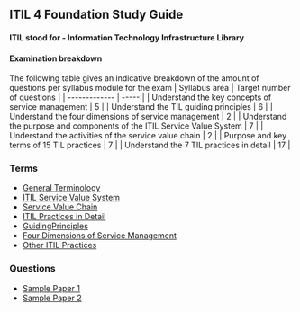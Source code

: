 ## ITIL 4 Foundation Study Guide
#### ITIL stood for - Information Technology Infrastructure Library

#### Examination breakdown
The following table gives an indicative breakdown of the amount of questions per syllabus module for the exam
| Syllabus area | Target number of questions |
| ------------- | -----:|
| Understand the key concepts of service management | 5 |
| Understand the TIL guiding principles | 6 |
| Understand the four dimensions of service management | 2 |
| Understand the purpose and components of the ITIL Service Value System | 7 |
| Understand the activities of the service value chain | 2 |
| Purpose and key terms of 15 TIL practices | 7 |
| Understand the 7 TIL practices in detail | 17 |

### Terms

- [General Terminology](GeneralTerminology.md)
- [ITIL Service Value System](ITILServiceValueSystem.md)
- [Service Value Chain](ServiceValueChain.md)
- [ITIL Practices in Detail](ITILPracticesInDetail.md)
- [GuidingPrinciples](GuidingPrinciples.md)
- [Four Dimensions of Service Management](FourDimensionsOfSM.md)
- [Other ITIL Practices](OtherITILPractices.md)

### Questions

- [Sample Paper 1](SamplePaper1.md)
- [Sample Paper 2](SamplePaper2.md)
